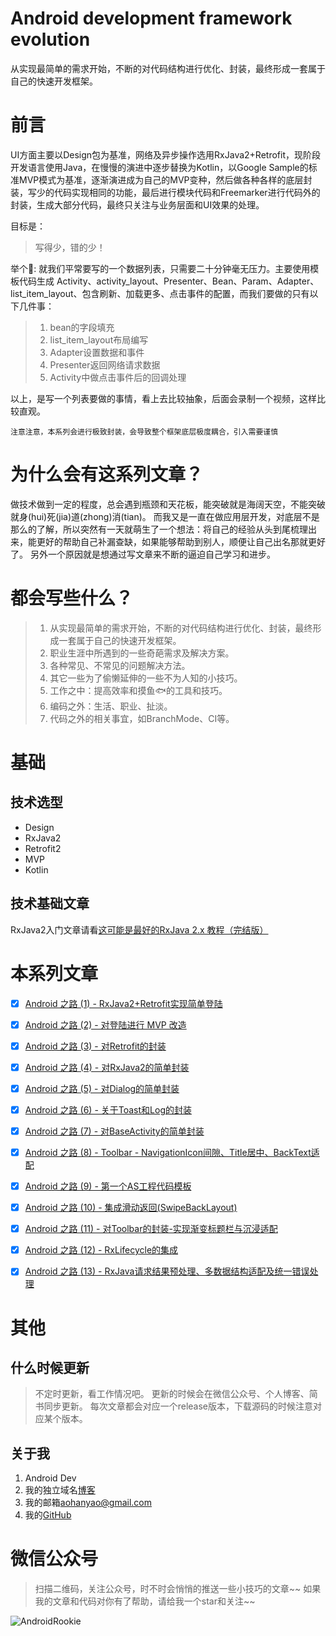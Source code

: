 # Android development framework evolution
从实现最简单的需求开始，不断的对代码结构进行优化、封装，最终形成一套属于自己的快速开发框架。

# 前言
UI方面主要以Design包为基准，网络及异步操作选用RxJava2+Retrofit，现阶段开发语言使用Java，在慢慢的演进中逐步替换为Kotlin，以Google Sample的标准MVP模式为基准，逐渐演进成为自己的MVP变种，然后做各种各样的底层封装，写少的代码实现相同的功能，最后进行模块代码和Freemarker进行代码外的封装，生成大部分代码，最终只关注与业务层面和UI效果的处理。

目标是：

>写得少，错的少！

举个🌰:
就我们平常要写的一个数据列表，只需要二十分钟毫无压力。主要使用模板代码生成 Activity、activity_layout、Presenter、Bean、Param、Adapter、list_item_layout、包含刷新、加载更多、点击事件的配置，而我们要做的只有以下几件事：
> 1. bean的字段填充
> 2. list_item_layout布局编写
> 3. Adapter设置数据和事件
> 4. Presenter返回网络请求数据
> 5. Activity中做点击事件后的回调处理

以上，是写一个列表要做的事情，看上去比较抽象，后面会录制一个视频，这样比较直观。

`注意注意，本系列会进行极致封装，会导致整个框架底层极度耦合，引入需要谨慎`


# 为什么会有这系列文章？
做技术做到一定的程度，总会遇到瓶颈和天花板，能突破就是海阔天空，不能突破就身(hui)死(jia)道(zhong)消(tian)。
而我又是一直在做应用层开发，对底层不是那么的了解，所以突然有一天就萌生了一个想法：将自己的经验从头到尾梳理出来，能更好的帮助自己补漏查缺，如果能够帮助到别人，顺便让自己出名那就更好了。
另外一个原因就是想通过写文章来不断的逼迫自己学习和进步。

# 都会写些什么？
> 1. 从实现最简单的需求开始，不断的对代码结构进行优化、封装，最终形成一套属于自己的快速开发框架。
> 2. 职业生涯中所遇到的一些奇葩需求及解决方案。
> 3. 各种常见、不常见的问题解决方法。
> 4. 其它一些为了偷懒延伸的一些不为人知的小技巧。
> 6. 工作之中：提高效率和摸鱼🐟的工具和技巧。
> 7. 编码之外：生活、职业、扯淡。
> 8. 代码之外的相关事宜，如BranchMode、CI等。



# 基础

## 技术选型
- Design
- RxJava2
- Retrofit2
- MVP
- Kotlin

## 技术基础文章
RxJava2入门文章请看[这可能是最好的RxJava 2.x 教程（完结版）](https://www.jianshu.com/p/0cd258eecf60)

# 本系列文章
- [x] [Android 之路 (1) - RxJava2+Retrofit实现简单登陆](http://fullscreendeveloper.cn/articles/2018/10/08/1538984930011.html)
- [x] [Android 之路 (2) - 对登陆进行 MVP 改造](http://fullscreendeveloper.cn/articles/2018/10/09/1539084359439.html)
- [x] [Android 之路 (3) - 对Retrofit的封装](http://fullscreendeveloper.cn/articles/2018/10/10/1539167974165.html)
- [x] [Android 之路 (4) - 对RxJava2的简单封装](http://fullscreendeveloper.cn/articles/2018/10/11/1539255083332.html)
- [x] [Android 之路 (5) - 对Dialog的简单封装](http://fullscreendeveloper.cn/articles/2018/10/13/1539412875888.html)
- [x] [Android 之路 (6) - 关于Toast和Log的封装](http://fullscreendeveloper.cn/articles/2018/11/07/1541580610117.html)
- [x] [Android 之路 (7) - 对BaseActivity的简单封装](http://fullscreendeveloper.cn/articles/2019/05/06/1557135966652.html)
- [x] [Android 之路 (8) - Toolbar - NavigationIcon间隙、Title居中、BackText适配](http://fullscreendeveloper.cn/articles/2019/05/17/1558090070765.html)
- [x] [Android 之路 (9) - 第一个AS工程代码模板](http://fullscreendeveloper.cn/articles/2019/05/19/1558235126435.html)
- [x] [Android 之路 (10) - 集成滑动返回(SwipeBackLayout)](http://fullscreendeveloper.cn/articles/2019/05/20/1558344854226.html)
- [x] [Android 之路 (11) - 对Toolbar的封装-实现渐变标题栏与沉浸适配](http://fullscreendeveloper.cn/articles/2019/05/23/1558614398661.html)
- [x] [Android 之路 (12) - RxLifecycle的集成](http://fullscreendeveloper.cn/articles/2019/05/31/1559294685034.html)
- [x] [Android 之路 (13) - RxJava请求结果预处理、多数据结构适配及统一错误处理](http://fullscreendeveloper.cn/articles/2019/10/16/1571213647696.html)


# 其他
## 什么时候更新
> 不定时更新，看工作情况吧。
> 更新的时候会在微信公众号、个人博客、简书同步更新。
> 每次文章都会对应一个release版本，下载源码的时候注意对应某个版本。

## 关于我
1. Android Dev
3. 我的独立域名[博客](fullscreendeveloper.cn)
4. 我的邮箱[aohanyao@gmail.com](aohanyao@gmail.com)
5. 我的[GitHub](https://github.com/aohanyao)


# 微信公众号
> 扫描二维码，关注公众号，时不时会悄悄的推送一些小技巧的文章~~
> 如果我的文章和代码对你有了帮助，请给我一个star和关注~~

![AndroidRookie](https://avatars1.githubusercontent.com/u/13215774?s=460&v=4)

